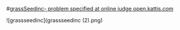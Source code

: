 #[grassSeedinc- problem specified at online judge open.kattis.com](https://open.kattis.com/problems/grassseed)

![grassseedinc](grassseedinc (2).png)
